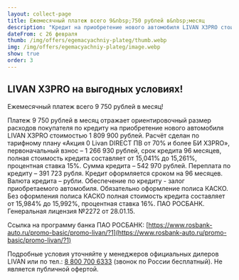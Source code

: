 ```yaml
---
layout: collect-page
title: Ежемесячный платеж всего 9&nbsp;750 рублей в&nbsp;месяц
description: "Кредит на приобретение нового автомобиля LIVAN X3PRO стоимостью 1 809 900 рублей в Livan Центр Оренбург: платеж всего 9 750 рублей в месяц"
dateFrom: с 26 февраля
thumb: /img/offers/egemacyachniy-plateg/thumb.webp
img: /img/offers/egemacyachniy-plateg/image.webp
show: true
order: 3
---
```


## **LIVAN X3PRO на выгодных условиях!**

Ежемесячный платеж всего 9 750 рублей в месяц!

Платеж 9 750 рублей в месяц отражает ориентировочный размер расходов покупателя по кредиту на приобретение нового автомобиля LIVAN X3PRO стоимостью 1 809 900 рублей. Расчёт сделан по тарифному плану «Акция 0 Livan DIRECT ПВ от 70% и более БИ X3PRO»,  первоначальный взнос – 1 266 930 рублей, срок кредита 96 месяцев, полная стоимость кредита составляет от 15,041% до 15,261%, процентная ставка 15%. Сумма кредита – 542 970 рублей. Переплата по кредиту – 391 723 рубля. Кредит оформляется сроком на 96 месяцев. Валюта кредита – рубли. Обеспечение по кредиту - залог приобретаемого автомобиля. Обязательно оформление полиса КАСКО. Без оформления полиса КАСКО полная стоимость кредита составляет от 15,984% до 15,992%, процентная ставка 16%. ПАО РОСБАНК. Генеральная лицензия №2272 от 28.01.15.

Ссылка на программу банка ПАО РОСБАНК:  [https://www.rosbank-auto.ru/promo-basic/promo-livan/?1](https://www.rosbank-auto.ru/promo-basic/promo-livan/?1)

Подробные условия уточняйте у менеджеров официальных дилеров LIVAN или по тел.: [8 800 700 6333](tel:+78007006333) (звонок по России бесплатный). Не является публичной офертой.